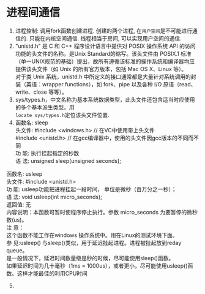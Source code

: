 # 进程间通信

1. 进程控制: 调用fork函数创建进程. 创建的两个进程, 在`用户空间`是不可能进行通信的. 只能在内核空间通信. 线程相当于房间, 可以实现用户空间的通信. 
2. "unistd.h" 是 C 和 C++ 程序设计语言中提供对 POSIX 操作系统 API 的访问功能的头文件的名称。是Unix Standard的缩写。该头文件由 POSIX.1 标准（单一UNIX规范的基础）提出，故所有遵循该标准的操作系统和编译器均应提供该头文件（如 Unix 的所有官方版本，包括 Mac OS X、Linux 等）。  
对于类 Unix 系统，unistd.h 中所定义的接口通常都是大量针对系统调用的封装（英语：wrapper functions），如 fork、pipe 以及各种 I/O 原语（read、write、close 等等）。
3. sys/types.h，中文名称为基本系统数据类型，此头文件还包含适当时应使用的多个基本派生类型。用  
`locate sys/types.h`定位该头文件位置.
4. 函数名: sleep  
头文件: #include <windows.h> // 在VC中使用带上头文件  
        #include <unistd.h>  // 在gcc编译器中，使用的头文件因gcc版本的不同而不同  
功  能: 执行挂起指定的秒数  
语  法: unsigned sleep(unsigned seconds);  

函数名: usleep  
头文件: #include <unistd.h>  
功  能: usleep功能把进程挂起一段时间， 单位是微秒（百万分之一秒）；  
语  法: void usleep(int micro_seconds);  
返回值: 无  
内容说明：本函数可暂时使程序停止执行。参数 micro_seconds 为要暂停的微秒数(us)。  
注 意：  
这个函数不能工作在windows 操作系统中。用在Linux的测试环境下面。  
参 见:usleep() 与sleep()类似，用于延迟挂起进程。进程被挂起放到reday queue。  
是一般情况下，延迟时间数量级是秒的时候，尽可能使用sleep()函数。  
如果延迟时间为几十毫秒（1ms = 1000us），或者更小，尽可能使用usleep()函数。这样才能最佳的利用CPU时间  


5. 









